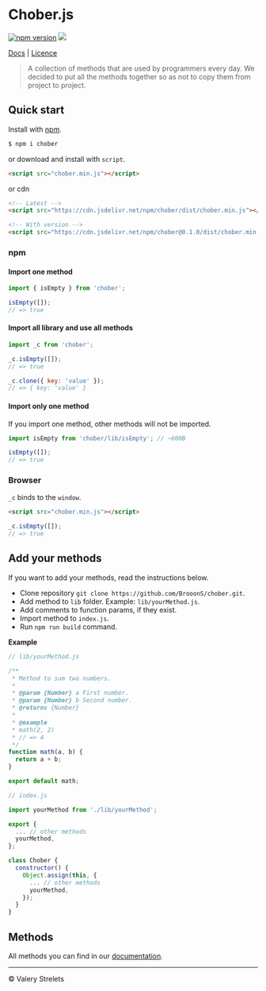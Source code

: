 # Chober.js
[![npm version](https://badge.fury.io/js/chober.svg)](https://brooons.github.io/chober/)
[![](https://data.jsdelivr.com/v1/package/npm/chober/badge)](https://www.jsdelivr.com/package/npm/chober)

[Docs](https://brooons.github.io/chober/) | [Licence](https://github.com/BrooonS/chober/blob/master/LICENSE)

> A collection of methods that are used by programmers every day. We decided to put all the methods together so as not to copy them from project to project.

## Quick start

Install with [npm](https://npmjs.com/).

```sh
$ npm i chober
```

or download and install with `script`.

```html
<script src="chober.min.js"></script>
```

or cdn

```html
<!-- Latest -->
<script src="https://cdn.jsdelivr.net/npm/chober/dist/chober.min.js"></script>

<!-- With version -->
<script src="https://cdn.jsdelivr.net/npm/chober@0.1.0/dist/chober.min.js"></script>
```

### npm

#### Import one method

```js
import { isEmpty } from 'chober';

isEmpty([]);
// => true
```

#### Import all library and use all methods

```js
import _c from 'chober';

_c.isEmpty([]);
// => true

_c.clone({ key: 'value' });
// => { key: 'value' }
```

#### Import only one method

If you import one method, other methods will not be imported.

```js
import isEmpty from 'chober/lib/isEmpty'; // ~600B

isEmpty([]);
// => true
```

### Browser

`_c` binds to the `window`.

```html
<script src="chober.min.js"></script>
```

```js
_c.isEmpty([]);
// => true
```

## Add your methods

If you want to add your methods, read the instructions below.

- Clone repository `git clone https://github.com/BrooonS/chober.git`.
- Add method to `lib` folder. Example: `lib/yourMethod.js`.
- Add comments to function params, if they exist.
- Import method to `index.js`.
- Run `npm run build` command.

**Example**

```js
// lib/yourMethod.js

/**
 * Method to sum two numbers.
 *
 * @param {Number} a First number.
 * @param {Number} b Second number.
 * @returns {Number}
 *
 * @example
 * math(2, 2)
 * // => 4
 */
function math(a, b) {
  return a + b;
}

export default math;
```

```js
// index.js

import yourMethod from './lib/yourMethod';

export {
  ... // other methods
  yourMethod,
};

class Chober {
  constructor() {
    Object.assign(this, {
      ... // other methods
      yourMethod,
    });
  }
}
```

## Methods

All methods you can find in our [documentation](https://brooons.github.io/chober/).

---

&copy; Valery Strelets
